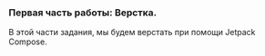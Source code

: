 ### Первая часть работы: Верстка.

В этой части задания, мы будем верстать при помощи Jetpack Compose. 
